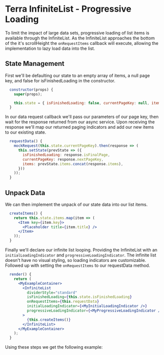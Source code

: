 # Terra InfiniteList - Progressive Loading

To limit the impact of large data sets, progressive loading of list items is available through the InfiniteList. As the InfiniteList approaches the bottom of the it's scrollHeight the `onRequestItems` callback will execute, allowing the implementation to lazy load data into the list.

## State Management
First we'll be defaulting our state to an empty array of items, a null page key, and false for isFinishedLoading in the constructor. 
```jsx
  constructor(props) {
    super(props);

    this.state = { isFinishedLoading: false, currentPageKey: null, items: [] };
  }
```
In our data request callback we'll pass our parameters of our page key, then wait for the response returned from our async service. Upon receiving the response we'll map our returned paging indicators and add our new items to our existing state.
```jsx
  requestData() {
    mockRequest(this.state.currentPageKey).then(response => (
      this.setState(prevState => ({
        isFinishedLoading: response.isFinalPage,
        currentPageKey: response.nextPageKey,
        items: prevState.items.concat(response.items),
      }))
    ));
  }
```
## Unpack Data
We can then implement the unpack of our state data into our list items.
```jsx
  createItems() {
    return this.state.items.map(item => (
      <Item key={item.key}>
        <Placeholder title={item.title} />
      </Item>
    ));
  }
```
Finally we'll declare our infinite list looping. Providing the InfiniteList with an `initialLoadingIndicator` and `progressiveLoadingIndicator`. The infinite list doesn't have no visual styling, so loading indicators are customizable. Followed up with setting the `onRequestItems` to our requestData method.
```jsx
  render() {
    return (
      <MyExampleContainer>
        <InfiniteList
          dividerStyle="standard"
          isFinishedLoading={this.state.isFinishedLoading}
          onRequestItems={this.requestData}
          initialLoadingIndicator={<MyInitialLoadingIndicator />}
          progressiveLoadingIndicator={<MyProgressiveLoadingIndicator />}
        >
          {this.createItems()}
        </InfiniteList>
      </MyExampleContainer>
    );
  }
```

Using these steps we get the following example:
